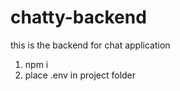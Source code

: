 # chatty-backend

this is the backend for chat application

1. npm i
2. place .env in project folder

